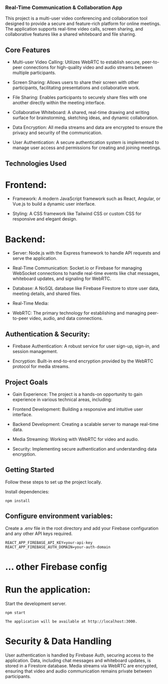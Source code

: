### Real-Time Communication & Collaboration App
This project is a multi-user video conferencing and collaboration tool designed to provide a secure and feature-rich platform for online meetings. The application supports real-time video calls, screen sharing, and collaborative features like a shared whiteboard and file sharing.

## Core Features
* Multi-user Video Calling: Utilizes WebRTC to establish secure, peer-to-peer connections for high-quality video and audio streams between multiple participants.

* Screen Sharing: Allows users to share their screen with other participants, facilitating presentations and collaborative work.

* File Sharing: Enables participants to securely share files with one another directly within the meeting interface.


* Collaborative Whiteboard: A shared, real-time drawing and writing surface for brainstorming, sketching ideas, and dynamic collaboration.

* Data Encryption: All media streams and data are encrypted to ensure the privacy and security of the communication.

* User Authentication: A secure authentication system is implemented to manage user access and permissions for creating and joining meetings.

## Technologies Used
# Frontend:

* Framework: A modern JavaScript framework such as React, Angular, or Vue.js to build a dynamic user interface.

* Styling: A CSS framework like Tailwind CSS or custom CSS for responsive and elegant design.

# Backend:

* Server: Node.js with the Express framework to handle API requests and serve the application.

* Real-Time Communication: Socket.io or Firebase for managing WebSocket connections to handle real-time events like chat messages, whiteboard updates, and signaling for WebRTC.

* Database: A NoSQL database like Firebase Firestore to store user data, meeting details, and shared files.

* Real-Time Media:

* WebRTC: The primary technology for establishing and managing peer-to-peer video, audio, and data connections.

## Authentication & Security:

* Firebase Authentication: A robust service for user sign-up, sign-in, and session management.

* Encryption: Built-in end-to-end encryption provided by the WebRTC protocol for media streams.

## Project Goals
* Gain Experience: The project is a hands-on opportunity to gain experience in various technical areas, including:

* Frontend Development: Building a responsive and intuitive user interface.

* Backend Development: Creating a scalable server to manage real-time data.

* Media Streaming: Working with WebRTC for video and audio.

* Security: Implementing secure authentication and understanding data encryption.

## Getting Started
Follow these steps to set up the project locally.


Install dependencies:

``npm install``

## Configure environment variables:
Create a .env file in the root directory and add your Firebase configuration and any other API keys required.

``REACT_APP_FIREBASE_API_KEY=your-api-key``
``REACT_APP_FIREBASE_AUTH_DOMAIN=your-auth-domain``
# ... other Firebase config

# Run the application:
Start the development server.

``npm start``

``The application will be available at http://localhost:3000.``

# Security & Data Handling
User authentication is handled by Firebase Auth, securing access to the application. Data, including chat messages and whiteboard updates, is stored in a Firestore database. Media streams via WebRTC are encrypted, ensuring that video and audio communication remains private between participants.


